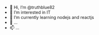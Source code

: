 - 👋 Hi, I’m @truthblue82
- 👀 I’m interested in IT
- 🌱 I’m currently learning nodejs and reactjs
- 💞️ ...
- 📫 ...

<!---
truthblue82/truthblue82 is a ✨ special ✨ repository because its `README.md` (this file) appears on your GitHub profile.
You can click the Preview link to take a look at your changes.
--->
